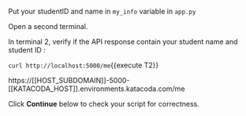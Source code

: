 
Put your studentID and name in `my_info` variable in `app.py`

Open a second terminal.

In terminal 2, verify if the API response contain your student name and student ID :

`curl http://localhost:5000/me`{{execute T2}}

 https://[[HOST_SUBDOMAIN]]-5000-[[KATACODA_HOST]].environments.katacoda.com/me 

Click **Continue** below to check your script for correctness.





